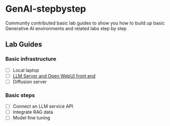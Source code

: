 # GenAI-stepbystep

Community contributed basic lab guides to show you how to build up basic Generative AI environments and related labs step by step

## Lab Guides

### Basic infrastructure
- [ ] Local laptop
- [ ] [LLM Server and Open WebUI front end](/lab2/README.md)
- [ ] Diffusion server

### Basic steps
- [ ] Connect an LLM service API
- [ ] Integrate RAG data
- [ ] Model fine tuning